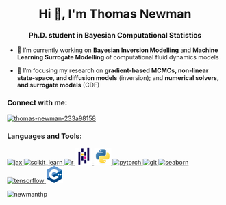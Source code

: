 <h1 align="center">Hi 👋, I'm Thomas Newman</h1>
<h3 align="center">Ph.D. student in Bayesian Computational Statistics</h3>

- 🔭 I’m currently working on **Bayesian Inversion Modelling** and **Machine Learning Surrogate Modelling** of computational fluid dynamics models

- 🌱 I’m focusing my research on **gradient-based MCMCs, non-linear state-space, and diffusion models** (inversion); and **numerical solvers, and surrogate models** (CDF)

<h3 align="left">Connect with me:</h3>
<p align="left">
<a href="https://linkedin.com/in/thomas-newman-233a98158" target="blank"><img align="center" src="https://raw.githubusercontent.com/rahuldkjain/github-profile-readme-generator/master/src/images/icons/Social/linked-in-alt.svg" alt="thomas-newman-233a98158" height="30" width="40" /></a>
</p>

<h3 align="left">Languages and Tools:</h3>
<p align="left"> <a href="https://jax.readthedocs.io/en/latest/index.html" target="_blank" rel="noreferrer"> <img src="https://upload.wikimedia.org/wikipedia/commons/8/86/Google_JAX_logo.svg" alt="jax" width="40" height="40"/> </a> <a href="https://scikit-learn.org/" target="_blank" rel="noreferrer"> <img src="https://upload.wikimedia.org/wikipedia/commons/0/05/Scikit_learn_logo_small.svg" alt="scikit_learn" width="40" height="40"/> </a> <a href="https://www.r-project.org/" target="_blank" rel="noreferrer"> <img src="https://www.r-project.org/Rlogo.png" alt="r" width="40" height="40"/> </a> <a href="https://pandas.pydata.org/" target="_blank" rel="noreferrer"> <img src="https://raw.githubusercontent.com/devicons/devicon/2ae2a900d2f041da66e950e4d48052658d850630/icons/pandas/pandas-original.svg" alt="pandas" width="40" height="40"/> </a> <a href="https://www.python.org" target="_blank" rel="noreferrer"> <img src="https://raw.githubusercontent.com/devicons/devicon/master/icons/python/python-original.svg" alt="python" width="40" height="40"/> </a> <a href="https://pytorch.org/" target="_blank" rel="noreferrer"> <img src="https://www.vectorlogo.zone/logos/pytorch/pytorch-icon.svg" alt="pytorch" width="40" height="40"/> </a> <a href="https://git-scm.com/" target="_blank" rel="noreferrer"> <img src="https://www.vectorlogo.zone/logos/git-scm/git-scm-icon.svg" alt="git" width="40" height="40"/> </a> <a href="https://seaborn.pydata.org/" target="_blank" rel="noreferrer"> <img src="https://seaborn.pydata.org/_images/logo-mark-lightbg.svg" alt="seaborn" width="40" height="40"/> </a> <a href="https://www.tensorflow.org" target="_blank" rel="noreferrer"> <img src="https://www.vectorlogo.zone/logos/tensorflow/tensorflow-icon.svg" alt="tensorflow" width="40" height="40"/> </a> <a href="https://www.w3schools.com/cpp/" target="_blank" rel="noreferrer"> <img src="https://raw.githubusercontent.com/devicons/devicon/master/icons/cplusplus/cplusplus-original.svg" alt="cplusplus" width="40" height="40"/>  </a> </p>

<p><img align="center" src="https://github-readme-stats.vercel.app/api/top-langs?username=newmanthp&show_icons=true&locale=en&layout=compact" alt="newmanthp" /></p>
